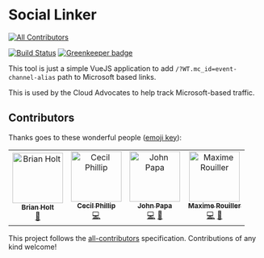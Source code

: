 # Social Linker
[![All Contributors](https://img.shields.io/badge/all_contributors-1-orange.svg?style=flat-square)](#contributors)

[![Build Status](https://dev.azure.com/shayneboyer/social-linker/_apis/build/status/spboyer.social-linker?branchName=master)](https://dev.azure.com/shayneboyer/social-linker/_build/latest?definitionId=2&branchName=master) [![Greenkeeper badge](https://badges.greenkeeper.io/spboyer/social-linker.svg)](https://greenkeeper.io/)

This tool is just a simple VueJS application to add `/?WT.mc_id=event-channel-alias` path to Microsoft based links.

This is used by the Cloud Advocates to help track Microsoft-based traffic.

## Contributors

Thanks goes to these wonderful people ([emoji key](https://allcontributors.org/docs/en/emoji-key)):

<!-- ALL-CONTRIBUTORS-LIST:START - Do not remove or modify this section -->
<!-- prettier-ignore -->

<table>
  <tr>
    <td align="center"><a href="http://brianholt.dev"><img src="https://avatars1.githubusercontent.com/u/999523?v=4" width="100px;" alt="Brian Holt"/><br /><sub><b>Brian Holt</b></sub></a><br /><a href="#review-btholt" title="Reviewed Pull Requests">👀</a>
    </td>
    <td align="center"><a href="http://cecilphillip.com"><img src="https://avatars1.githubusercontent.com/u/350882?v=4" width="100px;" alt="Cecil Phillip"/><br /><sub><b>Cecil Phillip</b></sub></a><br /><a href="https://github.com/spboyer/social-linker/commits?author=cecilphillip" title="Code">💻</a>
    </td>
    <td align="center"><a href="http://johnpapa.net"><img src="https://avatars2.githubusercontent.com/u/1202528?v=4" width="100px;" alt="John Papa"/><br /><sub><b>John Papa</b></sub></a><br /><a href="https://github.com/spboyer/social-linker/commits?author=johnpapa" title="Code">💻</a> <a href="#maintenance-johnpapa" title="Maintenance">🚧</a>
    </td>
    <td align="center"><a href="https://blog.maximerouiller.com"><img src="https://avatars1.githubusercontent.com/u/209384?v=4" width="100px;" alt="Maxime Rouiller"/><br /><sub><b>Maxime Rouiller</b></sub></a><br /><a href="https://github.com/spboyer/social-linker/commits?author=MaximRouiller" title="Code">💻</a> <a href="#ideas-MaximRouiller" title="Ideas, Planning, & Feedback">🤔</a>
    </td>
  </tr>
</table>

<!-- ALL-CONTRIBUTORS-LIST:END -->

This project follows the [all-contributors](https://github.com/all-contributors/all-contributors) specification. Contributions of any kind welcome!